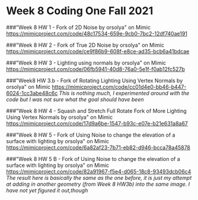 # Week 8 Coding One Fall 2021


###"Week 8 HW 1 - Fork of 2D Noise by orsolya" on Mimic
https://mimicproject.com/code/48c17534-659e-9cb0-7bc2-12df740ae191


###"Week 8 HW 2 - Fork of True 2D Noise by orsolya" on Mimic
https://mimicproject.com/code/ce9f86b9-608f-e8ce-ad35-bcb6a41bdcae

###"Week 8 HW 3 - Lighting using normals by orsolya" on Mimic
https://mimicproject.com/code/06fb5941-40d8-76a0-5e1f-f0ab12fc527b

###"Week8 HW 3.b - Fork of Rotating Lighting Using Vertex Normals by orsolya" on Mimic
https://mimicproject.com/code/cc01d4e0-bb46-b447-6024-1cc3abe48c6c
*This is nothing much, I experimented around with the code but I was not sure what the goal should have been*

###"Week 8 HW 4 - Squash and Stretch Full Rotate Fork of More Lighting Using Vertex Normals by orsolya" on Mimic
https://mimicproject.com/code/17d9a6be-1547-b93c-e07e-b21e631a8a67


###"Week 8 HW 5 - Fork of Using Noise to change the elevation of a surface with lighting by orsolya" on Mimic
https://mimicproject.com/code/6a82af23-7b71-eb82-d946-bcca78a45878


###"Week 8 HW 5 B - Fork of Using Noise to change the elevation of a surface with lighting by orsolya" on Mimic
https://mimicproject.com/code/82a91967-f5e4-d065-18c8-93493dcb06c4
*The result here is basically the same as the one before, it is just my attempt at adding in another geometry (from Week 8 HW3b) into the same image. I have not yet figured it out,though*
